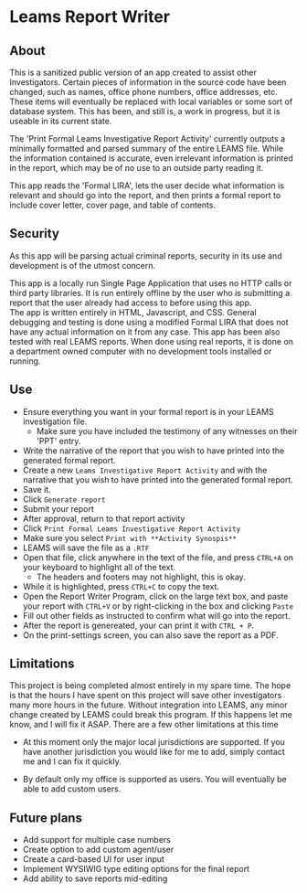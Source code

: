 
# Leams Report Writer

## About
This is a sanitized public version of an app created to assist other Investigators.  Certain pieces of information in the source code have been changed, such as names, office phone numbers, office addresses, etc.  These items will eventually be replaced with local variables or some sort of database system.  This has been, and still is, a work in progress, but it is useable in its current state.  

The 'Print Formal Leams Investigative Report Activity' currently outputs a minimally formatted and parsed summary of the entire LEAMS file.  While the information contained is accurate, even irrelevant information is printed in the report, which may be of no use to an outside party reading it. 

This app reads the 'Formal LIRA', lets the user decide what information is relevant and should go into the report, and then prints a formal report to include cover letter, cover page, and table of contents.


## Security
As this app will be parsing actual criminal reports, security in its use and development is of the utmost concern.

This app is a locally run Single Page Application that uses no HTTP calls or third party libraries.  It is run entirely offline by the user who is submitting a report that the user already had access to before using this app.  
The app is written entirely in HTML, Javascript, and CSS.  General debugging and testing is done using a modified Formal LIRA that does not have any actual information on it from any case.  This app has been also tested with real LEAMS reports.  When done using real reports, it is done on a department owned computer with no development tools installed or running.  

## Use
* Ensure everything you want in your formal report is in your LEAMS investigation file.
  * Make sure you have included the testimony of any witnesses on their 'PPT' entry.
* Write the narrative of the report that you wish to have printed into the generated formal report.
* Create a new `Leams Investigative Report Activity` and with the narrative that you wish to have printed into the generated formal report.
* Save it.
* Click `Generate report`
* Submit your report
* After approval, return to that report activity
* Click `Print Formal Leams Investigative Report Activity`
* Make sure you select `Print with **Activity Synospis** `
* LEAMS will save the file as a `.RTF`
* Open that file, click anywhere in the text of the file, and press `CTRL+A` on your keyboard to highlight all of the text.
  * The headers and footers may not highlight, this is okay.
* While it is highlighted, press `CTRL+C` to copy the text.
* Open the Report Writer Program, click on the large text box, and paste your report with `CTRL+V` or by right-clicking in the box and clicking `Paste`
* Fill out other fields as instructed to confirm what will go into the report.
* After the report is genereated, your can print it with `CTRL + P`.
* On the print-settings screen, you can also save the report as a PDF.

## Limitations
This project is being completed almost entirely in my spare time.  The hope is that the hours I have spent on this project will save other investigators many more hours in the future.  Without integration into LEAMS, any minor change created by LEAMS could break this program.  If this happens let me know, and I will fix it ASAP.  There are a few other limitations at this time

* At this moment only the major local jurisdictions are supported.  If you have another jurisdiction you would like for me to add, simply contact me and I can fix it quickly.

* By default only my office is supported as users.  You will eventually be able to add custom users.

## Future plans

* Add support for multiple case numbers
* Create option to add custom agent/user
* Create a card-based UI for user input
* Implement WYSIWIG type editing options for the final report
* Add ability to save reports mid-editing



